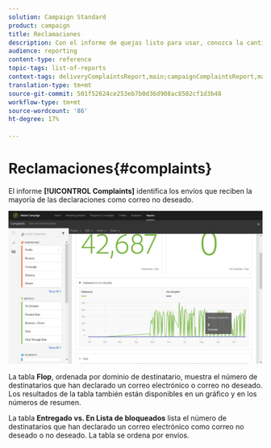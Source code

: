 ```yaml
---
solution: Campaign Standard
product: campaign
title: Reclamaciones
description: Con el informe de quejas listo para usar, conozca la cantidad de veces que el envío fue declarado como correo no deseado.
audience: reporting
content-type: reference
topic-tags: list-of-reports
context-tags: deliveryComplaintsReport,main;campaignComplaintsReport,main;programComplaintsReport,main
translation-type: tm+mt
source-git-commit: 501f52624ce253eb7b0d36d908ac8502cf1d3b48
workflow-type: tm+mt
source-wordcount: '86'
ht-degree: 17%

---
```



# Reclamaciones{#complaints}

El informe **[!UICONTROL Complaints]** identifica los envíos que reciben la mayoría de las declaraciones como correo no deseado.

![](assets/delivery_reports_complaints.png)

La tabla **Flop**, ordenada por dominio de destinatario, muestra el número de destinatarios que han declarado un correo electrónico o correo no deseado. Los resultados de la tabla también están disponibles en un gráfico y en los números de resumen.

La tabla **Entregado vs. En Lista de bloqueados** lista el número de destinatarios que han declarado un correo electrónico como correo no deseado o no deseado. La tabla se ordena por envíos.
